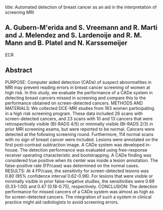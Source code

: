 title: Automated detection of breast cancer as an aid in the interpretation of screening MRI

## A. Gubern-M'erida and S. Vreemann and R. Marti and J. Melendez and S. Lardenoije and R. M. Mann and B. Platel and N. Karssemeijer
ECR


## Abstract
PURPOSE: Computer aided detection (CADe) of suspect abnormalities in MRI may prevent reading errors in breast cancer screening of women at high risk. In this study, we evaluate the performance of a CADe system in detecting breast cancers missed in screening and compare this to the performance obtained on screen-detected cancers. METHODS AND MATERIALS: We collected DCE-MRI studies from 163 women participating in a high risk screening program. These data included 26 scans with screen-detected cancers, and 23 scans with 10 and 13 cancers that were retrospectively visible (BI-RADS 4/5) or minimally visible (BI-RADS 2/3) in prior MRI screening exams, but were reported to be normal. Cancers were detected at the following screening round. Furthermore, 114 normal scans with no sign of breast cancer were included. Lesions were annotated on the first post-contrast subtraction image. A CADe system was developed in-house. The detection performance was evaluated using free-response receiver operating characteristic and bootstrapping. A CADe finding was considered true positive when its center was inside a lesion annotation. The false-positive rate (FP/case) was determined on the normal cases. RESULTS: At 4 FP/case, the sensitivity for screen-detected lesions was 0.80 (95% confidence interval 0.62-0.96). For lesions that were visible or minimally visible in prior false-negative studies, the sensitivities were 0.69 (0.33-1.00) and 0.47 (0.18-0.75), respectively. CONCLUSION: The detection performance for missed cancers of a CADe system was almost as high as for screen-detected cancers. The integration of such a system in clinical practice might aid radiologists to avoid screening errors.

